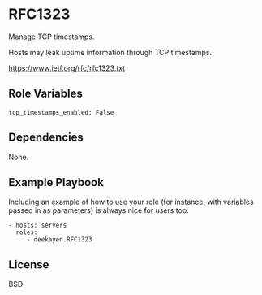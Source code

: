 RFC1323
=======

Manage TCP timestamps.

Hosts may leak uptime information through TCP timestamps.

https://www.ietf.org/rfc/rfc1323.txt

Role Variables
--------------

```
tcp_timestamps_enabled: False
```

Dependencies
------------

None.

Example Playbook
----------------

Including an example of how to use your role (for instance, with variables passed in as parameters) is always nice for users too:

    - hosts: servers
      roles:
         - deekayen.RFC1323

License
-------

BSD

